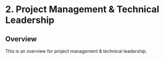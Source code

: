 # 2. Project Management & Technical Leadership

## Overview

This is an overview for project management & technical leadership.
